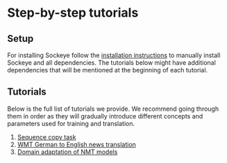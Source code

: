 # Step-by-step tutorials

## Setup

For installing Sockeye follow the [installation instructions](setup.html) to manually install Sockeye and all dependencies.
The tutorials below might have additional dependencies that will be mentioned at the beginning of each tutorial.

## Tutorials

Below is the full list of tutorials we provide. We recommend going through them in order as they will gradually
introduce different concepts and parameters used for training and translation.

1. [Sequence copy task](tutorials/seqcopy.html)
1. [WMT German to English news translation](tutorials/wmt.html)
1. [Domain adaptation of NMT models](tutorials/adapt.html)


